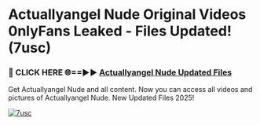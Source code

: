 # Actuallyangel Nude Original Videos 0nlyFans Leaked - Files Updated! (7usc)

<h3>🔴 CLICK HERE 🌐==►► <a href="https://tinyurl.com/52m3yx9h" rel="nofollow">Actuallyangel Nude Updated Files</a></h3>

Get Actuallyangel Nude and all content. Now you can access all videos and pictures of Actuallyangel Nude. New Updated Files 2025!

[![7usc](https://i.imgur.com/TnHtlc8.gif)](https://tinyurl.com/52m3yx9h)
